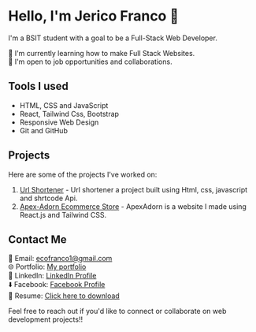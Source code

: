 # Hello, I'm Jerico Franco 👋

I'm a BSIT student with a goal to be a Full-Stack Web Developer.

🌱 I'm currently learning how to make Full Stack Websites.<br/>
💼 I'm open to job opportunities and collaborations.

## Tools I used

- HTML, CSS and JavaScript
- React, Tailwind Css, Bootstrap
- Responsive Web Design
- Git and GitHub

## Projects

Here are some of the projects I've worked on:

1. [Url Shortener](https://cout05.github.io/url-shortener/) - Url shortener a project built using Html, css, javascript and shrtcode Api.
2. [Apex-Adorn Ecommerce Store](https://cout05.github.io/apexadorn-ecommerce-website/) - ApexAdorn is a website I made using React.js and Tailwind CSS.
 
## Contact Me

📧 Email: ecofranco1@gmail.com <br/>
🌐 Portfolio: [My portfolio](https://francojerico.netlify.app/) <br/>
📱 LinkedIn: [LinkedIn Profile](https://www.linkedin.com/in/jerico-franco-37b75627b/) <br/>
⬇️ Facebook: [Facebook Profile](https://www.facebook.com/jericofranco15/) <br/>
📄 Resume: [Click here to download](https://sg.docworkspace.com/d/sIP_-jqKwAcfrg6oG)

Feel free to reach out if you'd like to connect or collaborate on web development projects!!

<!-- Feel free to add more sections as needed and customize the content to match your profile. -->

